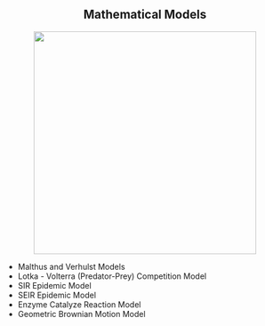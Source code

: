 ## <div align="center"> Mathematical Models
  
<div id="header" align="center">
  <img src="https://www.encora.com/hubfs/Picture1-May-23-2022-06-36-13-91-PM.png" width="400"/>
</div>

* Malthus and Verhulst Models 
* Lotka - Volterra (Predator-Prey) Competition Model
* SIR Epidemic Model
* SEIR Epidemic Model
* Enzyme Catalyze Reaction Model
* Geometric Brownian Motion Model



